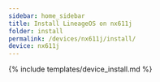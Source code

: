 ```yaml
---
sidebar: home_sidebar
title: Install LineageOS on nx611j
folder: install
permalink: /devices/nx611j/install/
device: nx611j
---
```

{% include templates/device_install.md %}
